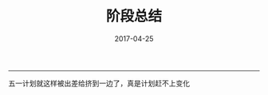﻿---
layout: life
wangyiyun: true
date: 2017-04-25
tags: 小插曲
title: 阶段总结
---

*************

五一计划就这样被出差给挤到一边了，真是计划赶不上变化


